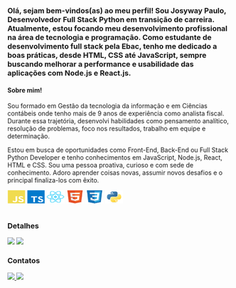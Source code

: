 ### Olá, sejam bem-vindos(as) ao meu perfil! Sou Josyway Paulo, Desenvolvedor Full Stack Python em transição de carreira. Atualmente, estou focando meu desenvolvimento profissional na área de tecnologia e programação. Como estudante de desenvolvimento full stack pela Ebac, tenho me dedicado a boas práticas, desde HTML, CSS até JavaScript, sempre buscando melhorar a performance e usabilidade das aplicações com Node.js e React.js.

#### Sobre mim!
Sou formado em Gestão da tecnologia da informação e em Ciências contábeis onde tenho mais de 9 anos de experiência como analista fiscal. Durante essa trajetória, desenvolvi habilidades como pensamento analítico, resolução de problemas, foco nos resultados, trabalho em equipe e determinação.

Estou em busca de oportunidades como Front-End, Back-End ou Full Stack Python Developer e tenho conhecimentos em  JavaScript, Node.js, React, HTML e CSS. Sou uma pessoa proativa, curioso e com sede de conhecimento. Adoro aprender coisas novas, assumir novos desafios e o principal finaliza-los com êxito.

<div style = "display: inline_block">
  <img align = "center" alt = "Rafa-Js" height = "30" width = "40" src = "https://raw.githubusercontent.com/devicons/devicon/master/icons/javascript/javascript-plain.svg">
  <img align = "center" alt = "Rafa-Ts" height = "30" width = "40" src = "https://raw.githubusercontent.com/devicons/devicon/master/icons/typescript/typescript-plain.svg">
  <img align = "center" alt = "Rafa-React" height = "30" width = "40" src = "https://raw.githubusercontent.com/devicons/devicon/master/icons/react/react-original.svg">
  <img align = "center" alt = "Rafa-HTML" height = "30" width = "40" src = "https://raw.githubusercontent.com/devicons/devicon/master/icons/html5/html5-original.svg" >
  <img align = "center" alt = "Rafa-CSS" height = "30" width = "40" src = "https://raw.githubusercontent.com/devicons/devicon/master/icons/css3/css3-original.svg">
  <img align = "center" alt = "Rafa-Python" height = "30" width = "40" src = "https://raw.githubusercontent.com/devicons/devicon/master/icons/python/python-original.svg">
 </div>​​


### Detalhes
<div>
  <img height="180em" src="https://github-readme-stats.vercel.app/api?username=Josyway&show_icons=true&theme=dracula&include_all_commits=true&count_private=true"/>
  <img height="180em" src="https://github-readme-stats.vercel.app/api/top-langs/?username=Josyway&layout=compact&langs_count=7&theme=dracula"/>
</div>

### Contatos
<div>
  <a href = "josywaypaulo@gmail.com"><img src = "https://img.shields.io/badge/-Gmail-%23333?style=for-the-badge&logo=gmail&logoColor=white" target = "_blank" ></ a >
  <a href = "https://www.linkedin.com/in/josyway-paulo" target = "_blank"><img src = "https://img.shields.io/badge/-LinkedIn-%230077B5?style=for-the-badge&logo=linkedin&logoColor=white" target = "_blank"></ a >
</div>

